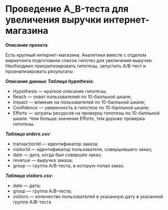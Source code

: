 # Проведение A_B-теста для увеличения выручки интернет-магазина

**Описание проекта**

Есть крупный интернет-магазина. Аналитики вместе с отделом маркетинга подготовили список гипотез для увеличения выручки.
Необходимо приоритизировать гипотезы, запустить A/B-тест и проанализировать результаты.

**Описание данных**
***Таблица hypothesis***:
- Hypothesis — краткое описание гипотезы;
- Reach — охват пользователей по 10-балльной шкале;
- Impact — влияние на пользователей по 10-балльной шкале;
- Confidence — уверенность в гипотезе по 10-балльной шкале;
- Efforts — затраты ресурсов на проверку гипотезы по 10-балльной шкале. Чем больше значение Efforts, тем дороже проверка гипотезы.

***Таблица orders.csv***:
- transactionId — идентификатор заказа;
- visitorId — идентификатор пользователя, совершившего заказ;
- date — дата, когда был совершён заказ;
- revenue — выручка заказа;
- group — группа A/B-теста, в которую попал заказ.

***Таблица visitors.csv***:
- date — дата;
- group — группа A/B-теста;
- visitors — количество пользователей в указанную дату в указанной группе A/B-теста